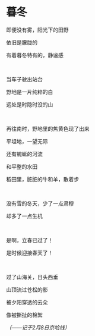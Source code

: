 # 暮冬

即便没有雾，阳光下的田野

依旧是朦胧的

有着暮冬特有的，静谧感

<br />

当车子驶出站台

野地是一片纯粹的白

远处是时隐时没的山

<br />

再往南时，野地里的焦黄色现了出来

平坦地，一望无际

还有蜿蜒的河流

和平整的水田

稻田里，脏脏的牛和羊，散着步

<br />

没有雪的冬天，少了一点肃穆

却多了一点生机

<br />

是啊，立春已过了！

是时候迎接春天了！

<br />

过了山海关，日头西垂

山顶流过苍松的影

被夕阳穿透的云朵

像被撕扯的棉絮

*（——记于2月8日京哈线）*